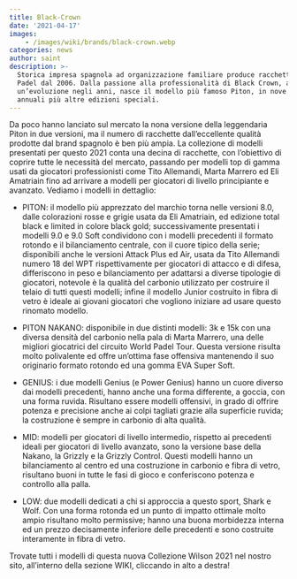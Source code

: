 ```yaml
---
title: Black-Crown
date: '2021-04-17'
images:
    - /images/wiki/brands/black-crown.webp
categories: news
author: saint
description: >-
  Storica impresa spagnola ad organizzazione familiare produce racchette da
  Padel dal 2006. Dalla passione alla professionalità di Black Crown, attraverso
  un’evoluzione negli anni, nasce il modello più famoso Piton, in nove versioni
  annuali più altre edizioni speciali. 
---
```

Da poco hanno lanciato sul mercato la nona versione della leggendaria Piton in due versioni, ma il numero di racchette dall’eccellente qualità prodotte dal brand spagnolo è ben più ampia. La collezione di modelli presentati per questo 2021 conta una decina di racchette, con l’obiettivo di coprire tutte le necessità del mercato, passando per modelli top di gamma usati da giocatori professionisti come Tito Allemandi, Marta Marrero ed Eli Amatriain fino ad arrivare a modelli per giocatori di livello principiante e avanzato. Vediamo i modelli in dettaglio:

- PITON: il modello più apprezzato del marchio torna nelle versioni 8.0, dalle colorazioni rosse e grigie usata da Eli Amatriain, ed edizione total black e limited in colore black gold; successivamente presentati i modelli 9.0 e 9.0 Soft condividono con i modelli precedenti il formato rotondo e il bilanciamento centrale, con il cuore tipico della serie; disponibili anche le versioni Attack Plus ed Air, usata da Tito Allemandi numero 18 del WPT rispettivamente per giocatori di attacco e di difesa, differiscono in peso e bilanciamento per adattarsi a diverse tipologie di giocatori, notevole è la qualità del carbonio utilizzato per costruire il telaio di tutti questi modelli; infine il modello Junior costruito in fibra di vetro è ideale ai giovani giocatori che vogliono iniziare ad usare questo rinomato modello.

- PITON NAKANO: disponibile in due distinti modelli: 3k e 15k con una diversa densità del carbonio nella pala di Marta Marrero, una delle migliori giocatrici del circuito World Padel Tour. Questa versione risulta molto polivalente ed offre un’ottima fase offensiva mantenendo il suo originario formato rotondo ed una gomma EVA Super Soft.

- GENIUS: i due modelli Genius (e Power Genius) hanno un cuore diverso dai modelli precedenti, hanno anche una forma differente, a goccia, con una forma ruvida. Risultano essere modelli offensivi, in grado di offrire potenza e precisione anche ai colpi tagliati grazie alla superficie ruvida; la costruzione è sempre in carbonio di alta qualità.

- MID: modelli per giocatori di livello intermedio, rispetto ai precedenti ideali per giocatori di livello avanzato, sono la versione base della Nakano, la Grizzly e la Grizzly Control. Questi modelli hanno un bilanciamento al centro ed una costruzione in carbonio e fibra di vetro, risultano buoni in tutte le fasi di gioco e conferiscono potenza e controllo alla palla.

- LOW: due modelli dedicati a chi si approccia a questo sport, Shark e Wolf. Con una forma rotonda ed un punto di impatto ottimale molto ampio risultano molto permissive; hanno una buona morbidezza interna ed un prezzo decisamente inferiore delle precedenti e sono costruite interamente in fibra di vetro.

Trovate tutti i modelli di questa nuova Collezione Wilson 2021 nel nostro sito, all’interno della sezione WIKI, cliccando in alto a destra!
